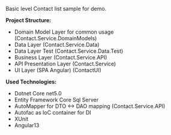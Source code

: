 Basic level Contact list sample for demo.

**Project Structure:**
- Domain Model Layer for common usage (Contact.Service.DomainModels)
- Data Layer (Contact.Service.Data)
- Data Layer Test (Contact.Service.Data.Test)
- Business Layer (Contact.Service.API) 
- API Presentation Layer (Contact.Service)
- UI Layer (SPA Angular) (ContactUI)

**Used Technologies:**
- Dotnet Core net5.0
- Entity Framework Core Sql Server
- AutoMapper for DTO <-> DAO mapping (Contact.Service.API)
- Autofac as IoC container for DI
- XUnit
- Angular13
